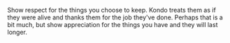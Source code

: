 Show respect for the things you choose to keep. Kondo treats them as if they were alive and thanks them for the job they've done. Perhaps that is a bit much, but show appreciation for the things you have and they will last longer.